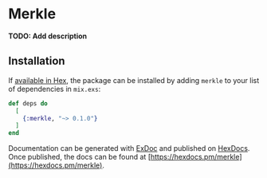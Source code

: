 # Merkle

**TODO: Add description**

## Installation

If [available in Hex](https://hex.pm/docs/publish), the package can be installed
by adding `merkle` to your list of dependencies in `mix.exs`:

```elixir
def deps do
  [
    {:merkle, "~> 0.1.0"}
  ]
end
```

Documentation can be generated with [ExDoc](https://github.com/elixir-lang/ex_doc)
and published on [HexDocs](https://hexdocs.pm). Once published, the docs can
be found at [https://hexdocs.pm/merkle](https://hexdocs.pm/merkle).

